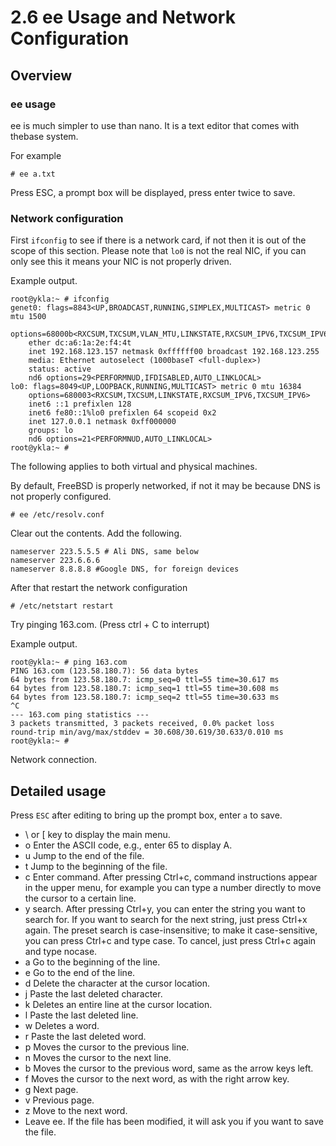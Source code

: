 # 2.6 ee Usage and Network Configuration

## Overview

### ee usage

ee is much simpler to use than nano. It is a text editor that comes with thebase system.

For example

```
# ee a.txt
```

Press ESC, a prompt box will be displayed, press enter twice to save.

### Network configuration

First `ifconfig` to see if there is a network card, if not then it is out of the scope of this section. Please note that `lo0` is not the real NIC, if you can only see this it means your NIC is not properly driven.

Example output.

```
root@ykla:~ # ifconfig
genet0: flags=8843<UP,BROADCAST,RUNNING,SIMPLEX,MULTICAST> metric 0 mtu 1500
	options=68000b<RXCSUM,TXCSUM,VLAN_MTU,LINKSTATE,RXCSUM_IPV6,TXCSUM_IPV6>
	ether dc:a6:1a:2e:f4:4t
	inet 192.168.123.157 netmask 0xffffff00 broadcast 192.168.123.255
	media: Ethernet autoselect (1000baseT <full-duplex>)
	status: active
	nd6 options=29<PERFORMNUD,IFDISABLED,AUTO_LINKLOCAL>
lo0: flags=8049<UP,LOOPBACK,RUNNING,MULTICAST> metric 0 mtu 16384
	options=680003<RXCSUM,TXCSUM,LINKSTATE,RXCSUM_IPV6,TXCSUM_IPV6>
	inet6 ::1 prefixlen 128
	inet6 fe80::1%lo0 prefixlen 64 scopeid 0x2
	inet 127.0.0.1 netmask 0xff000000
	groups: lo
	nd6 options=21<PERFORMNUD,AUTO_LINKLOCAL>
root@ykla:~ # 
```

The following applies to both virtual and physical machines.

By default, FreeBSD is properly networked, if not it may be because DNS is not properly configured.

```
# ee /etc/resolv.conf
```

Clear out the contents. Add the following.

```
nameserver 223.5.5.5 # Ali DNS, same below
nameserver 223.6.6.6
nameserver 8.8.8.8 #Google DNS, for foreign devices
````
After that restart the network configuration

```
# /etc/netstart restart
```

Try pinging 163.com. (Press ctrl + C to interrupt)

Example output.

```
root@ykla:~ # ping 163.com
PING 163.com (123.58.180.7): 56 data bytes
64 bytes from 123.58.180.7: icmp_seq=0 ttl=55 time=30.617 ms
64 bytes from 123.58.180.7: icmp_seq=1 ttl=55 time=30.608 ms
64 bytes from 123.58.180.7: icmp_seq=2 ttl=55 time=30.633 ms
^C
--- 163.com ping statistics ---
3 packets transmitted, 3 packets received, 0.0% packet loss
round-trip min/avg/max/stddev = 30.608/30.619/30.633/0.010 ms
root@ykla:~ # 
```

Network connection.

## Detailed usage

Press `ESC` after editing to bring up the prompt box, enter `a` to save.

- \ or [ key to display the main menu.
- o Enter the ASCII code, e.g., enter 65 to display A.
- u Jump to the end of the file.
- t Jump to the beginning of the file.
- c Enter command. After pressing Ctrl+c, command instructions appear in the upper menu, for example you can type a number directly to move the cursor to a certain line.
- y search. After pressing Ctrl+y, you can enter the string you want to search for. If you want to search for the next string, just press Ctrl+x again. The preset search is case-insensitive; to make it case-sensitive, you can press Ctrl+c and type case. To cancel, just press Ctrl+c again and type nocase.
- a Go to the beginning of the line.
- e Go to the end of the line.
- d Delete the character at the cursor location.
- j Paste the last deleted character.
- k Deletes an entire line at the cursor location.
- l Paste the last deleted line.
- w Deletes a word.
- r Paste the last deleted word.
- p Moves the cursor to the previous line.
- n Moves the cursor to the next line.
- b Moves the cursor to the previous word, same as the arrow keys left.
- f Moves the cursor to the next word, as with the right arrow key.
- g Next page.
- v Previous page.
- z Move to the next word.
- Leave ee. If the file has been modified, it will ask you if you want to save the file.

